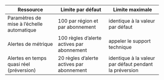 | Ressource | Limite par défaut | Limite maximale |
| --- | --- | --- |
| Paramètres de mise à l’échelle automatique |100 par région et par abonnement | identique à la valeur par défaut |
| Alertes de métrique |100 règles d’alerte actives par abonnement | appeler le support technique |
| Alertes en temps quasi réel (préversion) | 20 règles d’alerte actives par abonnement | identique à la valeur par défaut pendant la préversion | 
 
